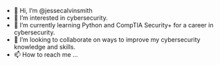 - 👋 Hi, I’m @jessecalvinsmith
- 👀 I’m interested in cybersecurity.
- 🌱 I’m currently learning Python and CompTIA Security+ for a career in cybersecurity.
- 💞️ I’m looking to collaborate on ways to improve my cybersecurity knowledge and skills. 
- 📫 How to reach me ...

<!---
jessecalvinsmith/jessecalvinsmith is a ✨ special ✨ repository because its `README.md` (this file) appears on your GitHub profile.
You can click the Preview link to take a look at your changes.
--->
